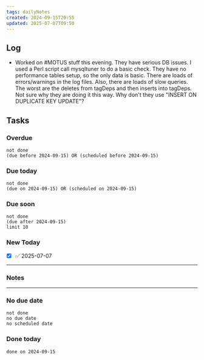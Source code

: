 ```yaml
---
tags: dailyNotes
created: 2024-09-15T20:55
updated: 2025-07-07T09:50
---
```

## Log
- Worked on #MOTUS stuff this evening. They have serious DB issues. I used a Perl script call mysqltuner to do a basic check. They have no performance tables setup, so the only data is basic. There are loads of errors/warnings in the log files. Also, there are loads of slow queries. The worst are the deletes from tagDeps and then inserts into tagDeps. Not sure why they are doing it this way. Why don't they use "INSERT ON DUPLICATE KEY UPDATE"?

## Tasks
### Overdue
```tasks
not done
(due before 2024-09-15) OR (scheduled before 2024-09-15)
```

### Due today
```tasks
not done
(due on 2024-09-15) OR (scheduled on 2024-09-15)
```

### Due soon
```tasks
not done
(due after 2024-09-15)
limit 10
```

### New Today
- [x] ✅ 2025-07-07
----
### Notes

----
### No due date
```tasks
not done
no due date
no scheduled date
```

### Done today
```tasks
done on 2024-09-15
```
